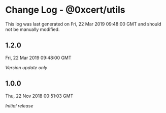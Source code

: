 # Change Log - @0xcert/utils

This log was last generated on Fri, 22 Mar 2019 09:48:00 GMT and should not be manually modified.

## 1.2.0
Fri, 22 Mar 2019 09:48:00 GMT

*Version update only*

## 1.0.0
Thu, 22 Nov 2018 00:51:03 GMT

*Initial release*

